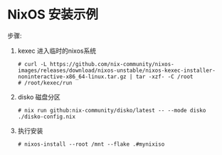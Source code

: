 # NixOS 安装示例


步骤:

1. kexec 进入临时的nixos系统

   ```
   # curl -L https://github.com/nix-community/nixos-images/releases/download/nixos-unstable/nixos-kexec-installer-noninteractive-x86_64-linux.tar.gz | tar -xzf- -C /root
   # /root/kexec/run
   ```

2. disko 磁盘分区

   ```
   # nix run github:nix-community/disko/latest -- --mode disko ./disko-config.nix
   ```

3. 执行安装

   ```
   # nixos-install --root /mnt --flake .#mynixiso
   ```

